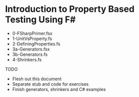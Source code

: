 # Introduction to Property Based Testing Using F# #

- 0-FSharpPrimer.fsx
- 1-UnitVsProperty.fs
- 2-DefiningProperties.fs
- 3a-Generators.fsx
- 3b-Generators.fs
- 4-Shrinkers.fs


TODO
- Flesh out this document
- Separate stub and code for exercises
- Finish generators, shrinkers and C# examples